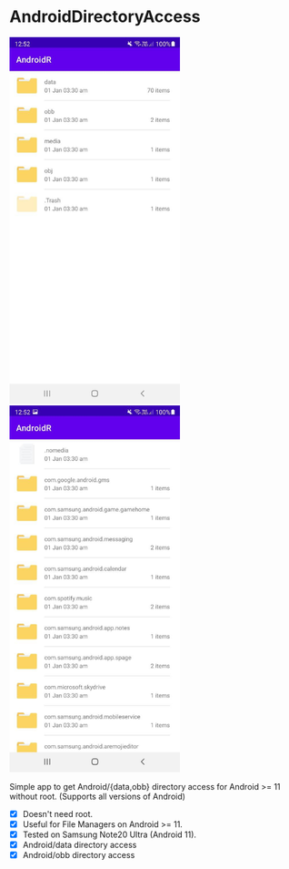 # AndroidDirectoryAccess
<img src="./images/Screen1.jpg" width=300 title="Screenshot"> <img src="./images/Screen2.jpg" width=300 title="Screenshot">

Simple app to get Android/{data,obb} directory access for Android >= 11 without root. (Supports all versions of Android)

- [x] Doesn't need root.
- [x] Useful for File Managers on Android >= 11.
- [x] Tested on Samsung Note20 Ultra (Android 11).
- [x] Android/data directory access
- [x] Android/obb directory access
